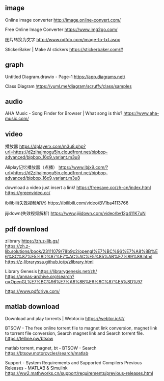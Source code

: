 ## image
Online image converter 
http://image.online-convert.com/

Free Online Image Converter 
https://www.img2go.com/

图片转换为文字 
http://www.pdfdo.com/image-to-txt.aspx

StickerBaker | Make AI stickers
https://stickerbaker.com/#  

## graph
Untitled Diagram.drawio - Page-1
https://app.diagrams.net/  

Class Diagram 
https://yuml.me/diagram/scruffy/class/samples


## audio
AHA Music - Song Finder for Browser | What song is this?
https://www.aha-music.com/  

## video
播放器
https://dplayerx.com/m3u8.php?url=https://d2zihajmogu5jn.cloudfront.net/bipbop-advanced/bipbop_16x9_variant.m3u8  

Aliplay记忆播放器（点播）
https://www.lbjx9.com/?url=https://d2zihajmogu5jn.cloudfront.net/bipbop-advanced/bipbop_16x9_variant.m3u8  

download a video just insert a link! 
https://freesave.co/zh-cn/index.html  
https://greenvideo.cc/  


ibilibili(失效视频解析)
https://ibilibili.com/video/BV1ba4113766

jijidown(失效视频解析)
https://www.jijidown.com/video/bv12g411K7uN

## pdf download
zlibrary 
https://zh.z-lib.gs/  
https://zh.z-lib.solutions/book/23111079/78b9c2/opengl%E7%BC%96%E7%A8%8B%E6%8C%87%E5%8D%97%E7%AC%AC%E5%85%AB%E7%89%88.html
https://z-libraryssa.github.io/p/zlibrary.html

Library Genesis 
https://librarygenesis.net/zh/  
https://annas-archive.org/search?q=OpenGL%E7%BC%96%E7%A8%8B%E6%8C%87%E5%8D%97

https://www.pdfdrive.com/


## matlab download
Download and play torrents | Webtor.io
https://webtor.io/#/  

BTSOW - The free online torrent file to magnet link conversion, magnet link to torrent file conversion, Search magnet link and Search torrent file.
https://tellme.pw/btsow  

matlab torrent, magnet, bt - BTSOW - Search
https://btsow.motorcycles/search/matlab  

Support - System Requirements and Supported Compilers Previous Releases - MATLAB & Simulink
https://ww2.mathworks.cn/support/requirements/previous-releases.html  


